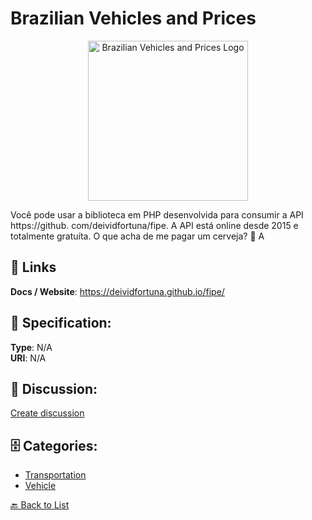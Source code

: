 # Brazilian Vehicles and Prices
<p align="center">
    <img width="256" src="https://raw.githubusercontent.com/apis-list/apis-list/main/apis/brazilian-vehicles-and-prices/logo_256x256.png" alt="Brazilian Vehicles and Prices Logo"/>
</p>

Você pode usar a biblioteca em PHP desenvolvida para consumir a API https://github. com/deividfortuna/fipe. A API está online desde 2015 e totalmente gratuíta.  O que acha de me pagar um cerveja? 🍺 A

##  🔗 Links
**Docs / Website**: https://deividfortuna.github.io/fipe/

## 🧬 Specification:
**Type**: N/A  
**URI**: N/A

## 💬 Discussion:
[Create discussion](https://github.com/apis-list/apis-list/discussions/new)

## 🗄️ Categories:
- [Transportation](https://github.com/apis-list/apis-list#transportation)
- [Vehicle](https://github.com/apis-list/apis-list#vehicle)




[🔙 Back to List](https://github.com/apis-list/apis-list)
